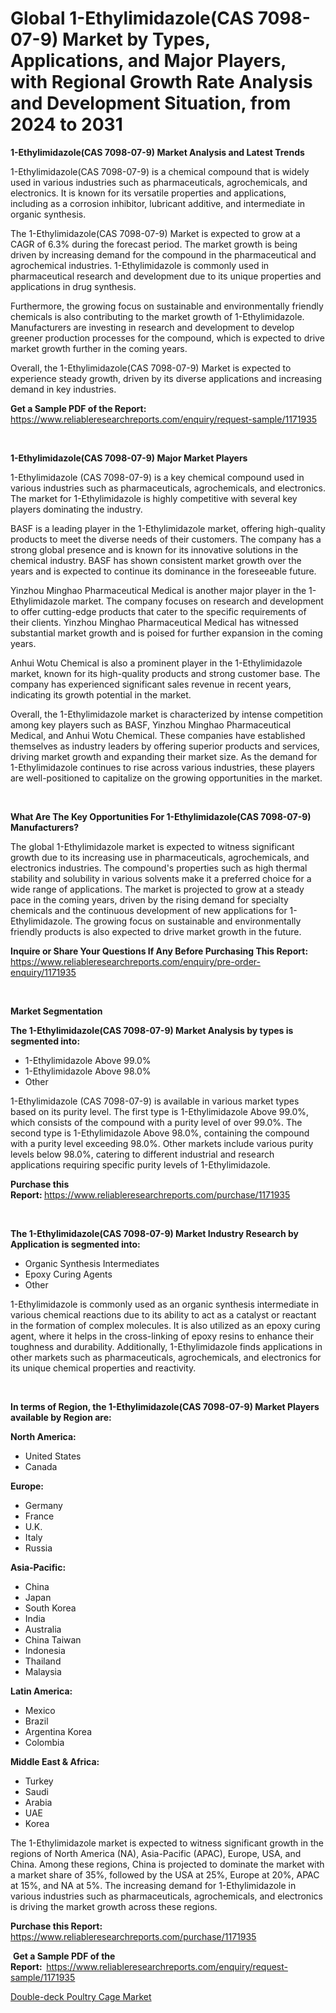 <p><h1>Global 1-Ethylimidazole(CAS 7098-07-9) Market by Types, Applications, and Major Players, with Regional Growth Rate Analysis and Development Situation, from 2024 to 2031</h1></p><p><strong>1-Ethylimidazole(CAS 7098-07-9) Market Analysis and Latest Trends</strong></p>
<p><p>1-Ethylimidazole(CAS 7098-07-9) is a chemical compound that is widely used in various industries such as pharmaceuticals, agrochemicals, and electronics. It is known for its versatile properties and applications, including as a corrosion inhibitor, lubricant additive, and intermediate in organic synthesis.</p><p>The 1-Ethylimidazole(CAS 7098-07-9) Market is expected to grow at a CAGR of 6.3% during the forecast period. The market growth is being driven by increasing demand for the compound in the pharmaceutical and agrochemical industries. 1-Ethylimidazole is commonly used in pharmaceutical research and development due to its unique properties and applications in drug synthesis.</p><p>Furthermore, the growing focus on sustainable and environmentally friendly chemicals is also contributing to the market growth of 1-Ethylimidazole. Manufacturers are investing in research and development to develop greener production processes for the compound, which is expected to drive market growth further in the coming years.</p><p>Overall, the 1-Ethylimidazole(CAS 7098-07-9) Market is expected to experience steady growth, driven by its diverse applications and increasing demand in key industries.</p></p>
<p><strong>Get a Sample PDF of the Report:&nbsp;</strong> <a href="https://www.reliableresearchreports.com/enquiry/request-sample/1171935">https://www.reliableresearchreports.com/enquiry/request-sample/1171935</a></p>
<p>&nbsp;</p>
<p><strong>1-Ethylimidazole(CAS 7098-07-9) Major Market Players</strong></p>
<p><p>1-Ethylimidazole (CAS 7098-07-9) is a key chemical compound used in various industries such as pharmaceuticals, agrochemicals, and electronics. The market for 1-Ethylimidazole is highly competitive with several key players dominating the industry.</p><p>BASF is a leading player in the 1-Ethylimidazole market, offering high-quality products to meet the diverse needs of their customers. The company has a strong global presence and is known for its innovative solutions in the chemical industry. BASF has shown consistent market growth over the years and is expected to continue its dominance in the foreseeable future.</p><p>Yinzhou Minghao Pharmaceutical Medical is another major player in the 1-Ethylimidazole market. The company focuses on research and development to offer cutting-edge products that cater to the specific requirements of their clients. Yinzhou Minghao Pharmaceutical Medical has witnessed substantial market growth and is poised for further expansion in the coming years.</p><p>Anhui Wotu Chemical is also a prominent player in the 1-Ethylimidazole market, known for its high-quality products and strong customer base. The company has experienced significant sales revenue in recent years, indicating its growth potential in the market.</p><p>Overall, the 1-Ethylimidazole market is characterized by intense competition among key players such as BASF, Yinzhou Minghao Pharmaceutical Medical, and Anhui Wotu Chemical. These companies have established themselves as industry leaders by offering superior products and services, driving market growth and expanding their market size. As the demand for 1-Ethylimidazole continues to rise across various industries, these players are well-positioned to capitalize on the growing opportunities in the market.</p></p>
<p>&nbsp;</p>
<p><strong>What Are The Key Opportunities For 1-Ethylimidazole(CAS 7098-07-9) Manufacturers?</strong></p>
<p><p>The global 1-Ethylimidazole market is expected to witness significant growth due to its increasing use in pharmaceuticals, agrochemicals, and electronics industries. The compound's properties such as high thermal stability and solubility in various solvents make it a preferred choice for a wide range of applications. The market is projected to grow at a steady pace in the coming years, driven by the rising demand for specialty chemicals and the continuous development of new applications for 1-Ethylimidazole. The growing focus on sustainable and environmentally friendly products is also expected to drive market growth in the future.</p></p>
<p><strong>Inquire or Share Your Questions If Any Before Purchasing This Report:</strong> <a href="https://www.reliableresearchreports.com/enquiry/pre-order-enquiry/1171935">https://www.reliableresearchreports.com/enquiry/pre-order-enquiry/1171935</a></p>
<p>&nbsp;</p>
<p><strong>Market Segmentation</strong></p>
<p><strong>The 1-Ethylimidazole(CAS 7098-07-9) Market Analysis by types is segmented into:</strong></p>
<p><ul><li>1-Ethylimidazole Above 99.0%</li><li>1-Ethylimidazole Above 98.0%</li><li>Other</li></ul></p>
<p><p>1-Ethylimidazole (CAS 7098-07-9) is available in various market types based on its purity level. The first type is 1-Ethylimidazole Above 99.0%, which consists of the compound with a purity level of over 99.0%. The second type is 1-Ethylimidazole Above 98.0%, containing the compound with a purity level exceeding 98.0%. Other markets include various purity levels below 98.0%, catering to different industrial and research applications requiring specific purity levels of 1-Ethylimidazole.</p></p>
<p><strong>Purchase this Report:&nbsp;</strong><a href="https://www.reliableresearchreports.com/purchase/1171935">https://www.reliableresearchreports.com/purchase/1171935</a></p>
<p>&nbsp;</p>
<p><strong>The 1-Ethylimidazole(CAS 7098-07-9) Market Industry Research by Application is segmented into:</strong></p>
<p><ul><li>Organic Synthesis Intermediates</li><li>Epoxy Curing Agents</li><li>Other</li></ul></p>
<p><p>1-Ethylimidazole is commonly used as an organic synthesis intermediate in various chemical reactions due to its ability to act as a catalyst or reactant in the formation of complex molecules. It is also utilized as an epoxy curing agent, where it helps in the cross-linking of epoxy resins to enhance their toughness and durability. Additionally, 1-Ethylimidazole finds applications in other markets such as pharmaceuticals, agrochemicals, and electronics for its unique chemical properties and reactivity.</p></p>
<p>&nbsp;</p>
<p><strong>In terms of Region, the 1-Ethylimidazole(CAS 7098-07-9) Market Players available by Region are:</strong></p>
<p>
    <p> <strong> North America: </strong>
        <ul>
            <li>United States</li>
            <li>Canada</li>
        </ul>
        </p> 
    <p> <strong> Europe: </strong>
        <ul>
            <li>Germany</li>
            <li>France</li>
            <li>U.K.</li>
            <li>Italy</li>
            <li>Russia</li>
        </ul>
        </p> 
    <p> <strong> Asia-Pacific: </strong>
        <ul>
            <li>China</li>
            <li>Japan</li>
            <li>South Korea</li>
            <li>India</li>
            <li>Australia</li>
            <li>China Taiwan</li>
            <li>Indonesia</li>
            <li>Thailand</li>
            <li>Malaysia</li>
        </ul>
        </p> 
    <p> <strong> Latin America: </strong>
        <ul>
            <li>Mexico</li>
            <li>Brazil</li>
            <li>Argentina Korea</li>
            <li>Colombia</li>
        </ul>
        </p> 
    <p> <strong> Middle East & Africa: </strong>
        <ul>
            <li>Turkey</li>
            <li>Saudi</li>
            <li>Arabia</li>
            <li>UAE</li>
            <li>Korea</li>
        </ul>
    </p>
    </p>
<p><p>The 1-Ethylimidazole market is expected to witness significant growth in the regions of North America (NA), Asia-Pacific (APAC), Europe, USA, and China. Among these regions, China is projected to dominate the market with a market share of 35%, followed by the USA at 25%, Europe at 20%, APAC at 15%, and NA at 5%. The increasing demand for 1-Ethylimidazole in various industries such as pharmaceuticals, agrochemicals, and electronics is driving the market growth across these regions.</p></p>
<p><strong>Purchase this Report: </strong><a href="https://www.reliableresearchreports.com/purchase/1171935">https://www.reliableresearchreports.com/purchase/1171935</a></p>
<p>&nbsp;<strong>Get a Sample PDF of the Report:&nbsp;&nbsp;</strong><a href="https://www.reliableresearchreports.com/enquiry/request-sample/1171935">https://www.reliableresearchreports.com/enquiry/request-sample/1171935</a></p>
<p><strong></strong></p>
<p><p><a href="https://fearless-okapi-6c8.notion.site/Double-deck-Poultry-Cage-Market-Size-Growing-and-Forecasted-for-period-from-2024-2031-and-provides-e5e628623e174286859f28bfe4d62751">Double-deck Poultry Cage Market</a></p></p>
